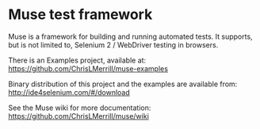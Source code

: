 # Muse test framework

Muse is a framework for building and running automated tests. It supports, but is not limited to, Selenium 2 / WebDriver testing in browsers.

There is an Examples project, available at: https://github.com/ChrisLMerrill/muse-examples

Binary distribution of this project and the examples are available from: http://ide4selenium.com/#/download

See the Muse wiki for more documentation: https://github.com/ChrisLMerrill/muse/wiki


